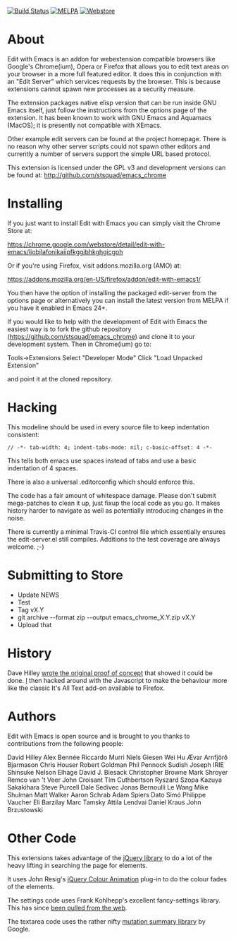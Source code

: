 [![Build Status](https://travis-ci.org/stsquad/emacs_chrome.png?branch=master)](https://travis-ci.org/stsquad/emacs_chrome)
[![MELPA](https://melpa.org/packages/edit-server-badge.svg)](https://melpa.org/#/edit-server)
[![Webstore](https://developer.chrome.com/webstore/images/ChromeWebStore_Badge_v2_206x58.png)](https://chrome.google.com/webstore/detail/edit-with-emacs/ljobjlafonikaiipfkggjbhkghgicgoh)

About
=====

Edit with Emacs is an addon for webextension compatible browsers like
Google's Chrome(ium), Opera or Firefox that allows you to edit text
areas on your browser in a more full featured editor. It does this in
conjunction with an "Edit Server" which services requests by the
browser. This is because extensions cannot spawn new processes as a
security measure.

The extension packages native elisp version that can be run inside
GNU Emacs itself, just follow the instructions from the options page
of the extension. It has been known to work with GNU Emacs and
Aquamacs (MacOS); it is presently not compatible with XEmacs.

Other example edit servers can be found at the project homepage. There
is no reason why other server scripts could not spawn other editors
and currently a number of servers support the simple URL based
protocol.

This extension is licensed under the GPL v3 and development versions
can be found at: http://github.com/stsquad/emacs_chrome

Installing
==========

If you just want to install Edit with Emacs you can simply visit the
Chrome Store at:

https://chrome.google.com/webstore/detail/edit-with-emacs/ljobjlafonikaiipfkggjbhkghgicgoh

Or if you're using Firefox, visit addons.mozilla.org (AMO) at:

https://addons.mozilla.org/en-US/firefox/addon/edit-with-emacs1/

You then have the option of installing the packaged edit-server from the
options page or alternatively you can install the latest version from
MELPA if you have it enabled in Emacs 24+.

If you would like to help with the development of Edit with Emacs the
easiest way is to fork the github repository (https://github.com/stsquad/emacs_chrome)
and clone it to your development system. Then in Chrome(ium) go to:

Tools->Extensions
Select "Developer Mode"
Click "Load Unpacked Extension"

and point it at the cloned repository.

Hacking
=======

This modeline should be used in every source file to keep indentation
consistent:

    // -*- tab-width: 4; indent-tabs-mode: nil; c-basic-offset: 4 -*-

This tells both emacs use spaces instead of tabs and use a basic indentation
of 4 spaces.

There is also a universal .editorconfig which should enforce this.

The code has a fair amount of whitespace damage. Please don't submit
mega-patches to clean it up, just fixup the local code as you go. It
makes history harder to navigate as well as potentially introducing
changes in the noise.

There is currently a minimal Travis-CI control file which essentially
ensures the edit-server.el still compiles. Additions to the test
coverage are always welcome. ;-)

Submitting to Store
===================

* Update NEWS
* Test
* Tag vX.Y
* git archive --format zip --output emacs_chrome_X.Y.zip vX.Y
* Upload that

History
=======

Dave Hilley [wrote the original proof of concept](https://web.archive.org/web/20130719135014/http://www.thegibson.org/blog/archives/689)
that showed it could be done. [I](http://www.bennee.com/~alex) then hacked around with the Javascript
to make the behaviour more like the classic It's All Text add-on available to Firefox.

Authors
=======

Edit with Emacs is open source and is brought to you thanks to
contributions from the following people:

David Hilley
Alex Bennée
Riccardo Murri
Niels Giesen
Wei Hu
Ævar Arnfjörð Bjarmason
Chris Houser
Robert Goldman
Phil Pennock
Sudish Joseph
IRIE Shinsuke
Nelson Elhage
David J. Biesack
Christopher Browne
Mark Shroyer
Remco van 't Veer
John Croisant
Tim Cuthbertson
Ryszard Szopa
Kazuya Sakakihara
Steve Purcell
Dale Sedivec
Jonas Bernoulli
Le Wang
Mike Shulman
Matt Walker
Aaron Schrab
Adam Spiers
Dato Simó
Philippe Vaucher
Eli Barzilay
Marc Tamsky
Attila Lendvai
Daniel Kraus
John Brzustowski

Other Code
==========

This extensions takes advantage of the
[jQuery library](http://jquery.com/) to do a lot of the heavy lifting
in searching the page for elements.

It uses John Resig's
[jQuery Colour Animation](https://github.com/jquery/jquery-color)
plug-in to do the colour fades of the elements.

The settings code uses Frank Kohlhepp's excellent fancy-settings
library. This has since
[been pulled from the web](https://github.com/frankkohlhepp/fancy-settings).

The textarea code uses the rather nifty
[mutation summary library](https://github.com/rafaelw/mutation-summary)
by Google.
